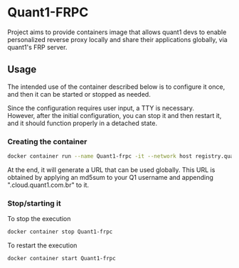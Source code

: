 # Quant1-FRPC

Project aims to provide containers image that allows quant1 devs to enable personalized reverse proxy locally and share their applications globally, via quant1's FRP server.

## Usage

The intended use of the container described below is to configure it once, and then it can be started or stopped as needed.  

Since the configuration requires user input, a TTY is necessary.  
However, after the initial configuration, you can stop it and then restart it, and it should function properly in a detached state.

### Creating the container

```bash
docker container run --name Quant1-frpc -it --network host registry.quant1.com.br/arthur/quant1-frpc
```

At the end, it will generate a URL that can be used globally. This URL is obtained by applying an md5sum to your Q1 username and appending ".cloud.quant1.com.br" to it.

### Stop/starting it

To stop the execution

```bash
docker container stop Quant1-frpc
```

To restart the execution

```bash
docker container start Quant1-frpc
```
